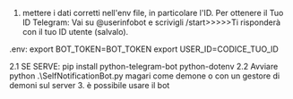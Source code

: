 1. mettere i dati corretti nell'env file, in particolare l'ID. Per ottenere il Tuo ID Telegram: Vai su @userinfobot e scrivigli /start>>>>>Ti risponderà con il tuo ID utente (salvalo).

.env:
export BOT_TOKEN=BOT_TOKEN
export USER_ID=CODICE_TUO_ID

2.1 SE SERVE: pip install python-telegram-bot python-dotenv
2.2 Avviare python .\SelfNotificationBot.py magari come demone o con un gestore di demoni sul server
3. è possibile usare il bot